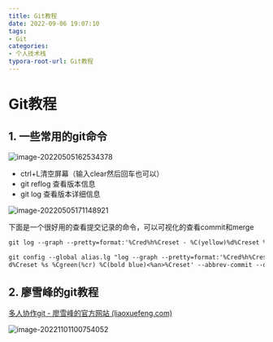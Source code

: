 ```yaml
---
title: Git教程
date: 2022-09-06 19:07:10
tags:
- Git
categories:
- 个人技术栈
typora-root-url: Git教程
---
```


# Git教程

## 1. 一些常用的git命令

![image-20220505162534378](image-20220505162534378.png)

- ctrl+L清空屏幕（输入clear然后回车也可以）
- git reflog 查看版本信息
- git log 查看版本详细信息

![image-20220505171148921](image-20220505171148921.png)

下面是一个很好用的查看提交记录的命令，可以可视化的查看commit和merge

```txt 
git log --graph --pretty=format:'%Cred%h%Creset - %C(yellow)%d%Creset %s %Cgreen(%cr) %C(bold blue)<%an>%Creset' --abbrev-commit --date=relative 
```

```txt
git config --global alias.lg "log --graph --pretty=format:'%Cred%h%Creset -%C(yellow)%
d%Creset %s %Cgreen(%cr) %C(bold blue)<%an>%Creset' --abbrev-commit --date=relative"
```

## 2. 廖雪峰的git教程

[多人协作git - 廖雪峰的官方网站 (liaoxuefeng.com)](https://www.liaoxuefeng.com/wiki/896043488029600/900375748016320)

![image-20221101100754052](image-20221101100754052.png)
